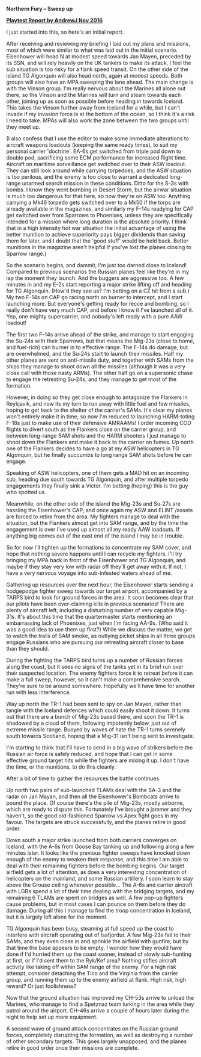 **Northern Fury – Sweep up**

**<u>Playtest Report by AndrewJ Nov 2016</u>**

I just started into this, so here's an initial report.

After receiving and reviewing my briefing I laid out my plans and
missions, most of which were similar to what was laid out in the initial
scenario. Eisenhower will head N at modest speed towards Jan Mayen,
preceded by its SSN, and will rely heavily on the UK tankers to make its
attack. I feel the sub situation is too risky for a flank speed transit.
On the other side of the island TG Algonquin will also head north, again
at modest speeds. Both groups will also have an MPA sweeping the lane
ahead. The main change is with the Vinson group. I'm really nervous
about the Marines all alone out there, so the Vinson and the Marines
will turn and steam towards each other, joining up as soon as possible
before heading in towards Iceland. This takes the Vinson further away
from Iceland for a while, but I can't invade if my invasion force is at
the bottom of the ocean, so I think it's a risk I need to take. MPAs
will also work the zone between the two groups until they meet up.

(I also confess that I use the editor to make some immediate alterations
to aircraft weapons loadouts (keeping the same ready times), to suit my
personal carrier 'doctrine'. EA-6s get switched from triple pod down to
double pod, sacrificing some ECM performance for increased flight time.
Aircraft on maritime surveillance get switched over to their ASW
loadout. They can still look around while carrying torpedoes, and the
ASW situation is too perilous, and the enemy is too close to warrant a
dedicated long-range unarmed search mission in these conditions. Ditto
for the S-3s with bombs. I know they went bombing in Desert Storm, but
the airwar situation is much too dangerous for that here, so now they're
on ASW too. Anything carrying a Mk46 torpedo gets switched over to a
Mk50 if the torps are already available in the magazines, and similarly
my F-14s readying for CAP get switched over from Sparrows to Phoenixes,
unless they are specifically intended for a mission where long duration
is the absolute priority. I think that in a high intensity hot war
situation the initial advantage of using the better munition to achieve
superiority pays bigger dividends than saving them for later, and I
doubt that the 'good stuff' would be held back. Better munitions in the
magazine aren't helpful if you've lost the planes closing to Sparrow
range.)

So the scenario begins, and dammit, I'm just too darned close to
Iceland! Compared to previous scenarios the Russian planes feel like
they're in my lap the moment they launch. And the buggers are aggressive
too. A few minutes in and my E-2s start reporting a major strike lifting
off and heading for TG Algonquin. (How'd they see us? I'm betting on a
CZ hit from a sub.) My two F-14s on CAP go racing north on burner to
intercept, and I start launching more. But everyone's getting ready for
recce and bombing, so I really don't have very much CAP, and before I
know it I've launched all of it. Yep, one mighty supercarrier, and
nobody's left ready with a pure AAW loadout!

The first two F-14s arrive ahead of the strike, and manage to start
engaging the Su-24s with their Sparrows, but that means the Mig-23s
(close to home, and fuel-rich) can burner in to effective range. The
F-14s do damage, but are overwhelmed, and the Su-24s start to launch
their missiles. Half my other planes are sent on anti-missile duty, and
together with SAMs from the ships they manage to shoot down all the
missiles (although it was a very close call with those nasty ARMs). The
other half go on a supersonic chase to engage the retreating Su-24s, and
they manage to get most of the formation.

However, in doing so they get close enough to antagonize the Flankers in
Reykjavik, and now its my turn to run away with little fuel and few
missiles, hoping to get back to the shelter of the carrier's SAMs. It's
clear my planes won't entirely make it in time, so now I'm reduced to
launching HARM-toting F-18s just to make use of their defensive AMRAAMs!
I order incoming COD flights to divert south as the Flankers close on
the carrier group, and between long-range SAM shots and the HARM
shooters I just manage to shoot down the Flankers and make it back to
the carrier on fumes. Up north one of the Flankers decides to have a go
at my ASW helicopters in TG Algonquin, but he finally succumbs to long
range SAM shots before he can engage.

Speaking of ASW helicopters, one of them gets a MAD hit on an incoming
sub, heading due south towards TG Algonquin, and after multiple torpedo
engagements they finally sink a Victor. I'm betting (hoping) this is the
guy who spotted us.

Meanwhile, on the other side of the island the Mig-23s and Su-27s are
hassling the Eisenhower's CAP, and once again my ASW and ELINT /assets
are forced to retire from the area. My fighters manage to deal with the
situation, but the Flankers almost get into SAM range, and by the time
the engagement is over I've used up almost all my ready AAW loadouts. If
anything big comes out of the east end of the island I may be in
trouble.

So for now I'll tighten up the formations to concentrate my SAM cover,
and hope that nothing severe happens until I can recycle my fighters.
I'll try bringing my MPA back in front of the Eisenhower and TG
Algonquin, and maybe if they stay very low with radar off they'll get
away with it. If not, I have a very nervous voyage into sub-infested
waters ahead of me.

Gathering up resources over the next hour, the Eisenhower starts sending
a hodgepodge fighter sweep towards our target airport, accompanied by a
TARPS bird to look for ground forces in the area. It soon becomes clear
that our pilots have been over-claiming kills in previous scenarios!
There are plenty of aircraft left, including a disturbing number of very
capable Mig-31s. It's about this time that the quartermaster starts
mentioning an embarrassing lack of Phoenixes, just when I'm facing
AA-9s. (Who said it was a good idea to use them up first?) While we
discuss the matter, we get to watch the trails of SAM smoke, as outlying
picket ships in all three groups engage Russians who are pursuing our
retreating aircraft closer to base than they should.

During the fighting the TARPS bird turns up a number of Russian forces
along the coast, but it sees no signs of the tanks yet in its brief run
over their suspected location. The enemy fighters force it to retreat
before it can make a full sweep, however, so it can't make a
comprehensive search. They're sure to be around somewhere. Hopefully
we'll have time for another run with less interference.

Way up north the TR-1 had been sent to spy on Jan Mayen, rather than
tangle with the Iceland defences which could easily shoot it down. It
turns out that there are a bunch of Mig-23s based there, and soon the
TR-1 is shadowed by a cloud of them, following impotently below, just
out of extreme missile range. Buoyed by waves of hate the TR-1 turns
serenely south towards Scotland, hoping that a Mig-31 isn't being sent
to investigate.

I'm starting to think that I'll have to send in a big wave of strikers
before the Russian air force is safely reduced, and hope that I can get
in some effective ground target hits while the fighters are mixing it
up. I don't have the time, or the munitions, to do this cleanly.

After a bit of time to gather the resources the battle continues.

Up north two pairs of sub-launched TLAMs deal with the SA-3 and the
radar on Jan Mayan, and then all the Eisenhower's Bombcats arrive to
pound the place. Of course there's the pile of Mig-23s, mostly airborne,
which are ready to dispute this. Fortunately I've brought a jammer and
they haven't, so the good old-fashioned Sparrow vs Apex fight goes in my
favour. The targets are struck successfully, and the planes retire in
good order.

Down south a major strike launched from both carriers converges on
Iceland, with the A-6s from Goose Bay tanking up and following along a
few minutes later. It looks like the previous fighter sweeps have
knocked down enough of the enemy to weaken their response, and this time
I am able to deal with their remaining fighters before the bombing
begins. Our target airfield gets a lot of attention, as does a very
interesting concentration of helicopters on the mainland, and some
Russian artillery. I soon learn to stay above the Grouse ceiling
whenever possible... The A-6s and carrier aircraft with LGBs spend a lot
of their time dealing with the bridging targets, and my remaining 6
TLAMs are spent on bridges as well. A few pop-up fighters cause
problems, but in most cases I can pounce on them before they do damage.
During all this I manage to find the troop concentration in Iceland, but
it is largely left alone for the moment.

TG Algonquin has been busy, steaming at full speed up the coast to
interfere with aircraft operating out of Isafjordur. A few Mig-23s fall
to their SAMs, and they even close in and sprinkle the airfield with
gunfire, but by that time the base appears to be empty. I wonder how
they would have done if I'd hurried them up the coast sooner, instead of
slowly sub-hunting at first, or if I'd sent them to the Ryk/Kef area?
Nothing stifles aircraft activity like taking off within SAM range of
the enemy. For a high risk attempt, consider detaching the Tico and the
Virginia from the carrier group, and running them up to the enemy
airfield at flank. High risk, high reward? Or just foolishness?

Now that the ground situation has improved my CH-53s arrive to unload
the Marines, who manage to find a Spetznaz team lurking in the area
while they patrol around the airport. CH-46s arrive a couple of hours
later during the night to help set up more equipment.

A second wave of ground attack concentrates on the Russian ground
forces, completely disrupting the formation, as well as destroying a
number of other secondary targets. This goes largely unopposed, and the
planes retire in good order once their missions are complete.
